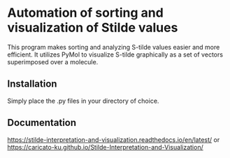# Automation of sorting and visualization of Stilde values

This program makes sorting and analyzing S-tilde values easier and more efficient. It utilizes PyMol to visualize S-tilde graphically as a set of vectors superimposed over a molecule.

## Installation
Simply place the .py files in your directory of choice.

## Documentation
https://stilde-interpretation-and-visualization.readthedocs.io/en/latest/
or
https://caricato-ku.github.io/Stilde-Interpretation-and-Visualization/
